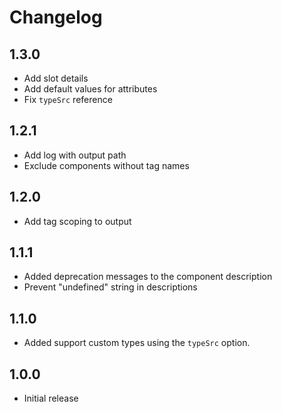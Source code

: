 # Changelog

## 1.3.0

- Add slot details
- Add default values for attributes
- Fix `typeSrc` reference

## 1.2.1

- Add log with output path
- Exclude components without tag names

## 1.2.0

- Add tag scoping to output

## 1.1.1

- Added deprecation messages to the component description
- Prevent "undefined" string in descriptions
  
## 1.1.0

- Added support custom types using the `typeSrc` option.

## 1.0.0

- Initial release